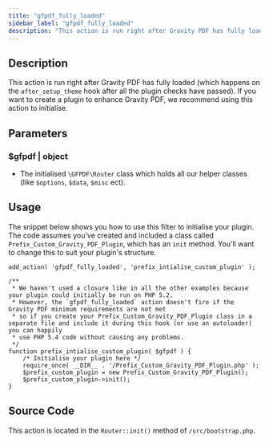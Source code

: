 ```yaml
---
title: "gfpdf_fully_loaded"
sidebar_label: "gfpdf_fully_loaded"
description: "This action is run right after Gravity PDF has fully loaded (which happens on the after_setup_theme hook)."
---
```


## Description

This action is run right after Gravity PDF has fully loaded (which happens on the `after_setup_theme` hook after all the plugin checks have passed). If you want to create a plugin to enhance Gravity PDF, we recommend using this action to initialise.

## Parameters

### $gfpdf | object
*  The initialised `\GFPDF\Router` class which holds all our helper classes (like `$options`, `$data`, `$misc` ect).

## Usage

The snippet below shows you how to use this filter to initialise your plugin. The code assumes you've created and included a class called `Prefix_Custom_Gravity_PDF_Plugin`, which has an `init` method. You'll want to change this to suit your plugin's structure.

```
add_action( 'gfpdf_fully_loaded', 'prefix_intialise_custom_plugin' );

/**
 * We haven't used a closure like in all the other examples because your plugin could initially be run on PHP 5.2.
 * However, the `gfpdf_fully_loaded` action doesn't fire if the Gravity PDF minimum requirements are not met
 * so if you create your Prefix_Custom_Gravity_PDF_Plugin class in a separate file and include it during this hook (or use an autoloader) you can happily
 * use PHP 5.4 code without causing any problems.
 */
function prefix_intialise_custom_plugin( $gfpdf ) {
	/* Initialise your plugin here */
	require_once( __DIR__ . '/Prefix_Custom_Gravity_PDF_Plugin.php' );
	$prefix_custom_plugin = new Prefix_Custom_Gravity_PDF_Plugin();
	$prefix_custom_plugin->init();
}
```

## Source Code

This action is located in the `Router::init()` method of `/src/bootstrap.php`.